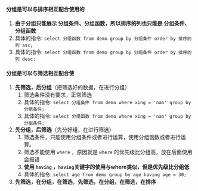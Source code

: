 


#### 分组是可以与排序相互配合使用的
1. **由于分组只能展示 分组条件、分组函数，所以排序的列也只能是 分组条件、分组函数**
1. 具体的指令: `select 分组函数 from demo group by 分组条件 order by 排序的列 asc;`
2. 具体的指令: `select 分组函数 from demo group by 分组条件 order by 排序的列 desc;`





#### 分组是可以与筛选相互配合使
1. **先筛选，后分组**（把筛选好的数据，在进行分组）
   1. 筛选条件没有要求，正常筛选
   2. 具体的指令: `select 分组条件 from demo where xing = 'nan' group by 分组条件;`
   3. 具体的指令: `select 分组函数 from demo where xing = 'nan' group by 分组条件;`
2. **先分组，后筛选**（先分好组，在进行筛选）
   1. 筛选条件，只能使用分组条件或者进行运算，使用分组函数或者进行运算。
   2. 筛选不能使用 `where` ，原因就是 `where` 的优先级比分组高，放在后面使用会报错
   3. **使用 `having` ，`having`关键字的使用与where类似，但是优先级比分组低**
   4. 具体的指令: `select age from demo group by age having age = 30;`
3. **先筛选，在分组，在筛选**，**先筛选，在分组，在筛选，在排序**

